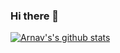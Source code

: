 ### Hi there 👋
[![Arnav's's github stats](https://github-readme-stats.vercel.app/api?username=arnavg115)](https://github.com/anuraghazra/github-readme-stats)
<!--
**arnavg115/arnavg115** is a ✨ _special_ ✨ repository because its `README.md` (this file) appears on your GitHub profile.

Here are some ideas to get you started:

- 🔭 I’m currently working on ...
- 🌱 I’m currently learning ...
- 👯 I’m looking to collaborate on ...
- 🤔 I’m looking for help with ...
- 💬 Ask me about ...
- 📫 How to reach me: ...
- 😄 Pronouns: ...
- ⚡ Fun fact: ...
-->
